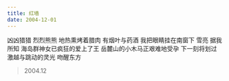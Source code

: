 ```yaml
---
title: 红墙
date: 2004-12-01
---
```


凶凶猎猎
烈烈熊熊
地热熏烤着腊肉
有烟叶与药酒
我把眼睛挂在南窗下
雪亮<!--more-->
据我所知
海岛群神女已疯狂的爱上了王
岳麓山的小木马正艰难地受孕
下一刻将划过
激越与跳动的灵光
吻醒东方

> 2004.12